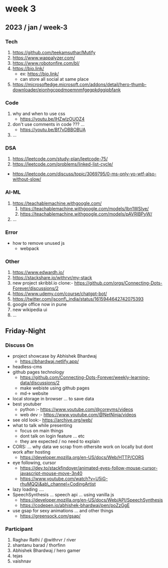 # week 3

## 2023 / jan / week-3

### Tech

1. https://github.com/teekamsuthar/Mutify
2. https://www.wappalyzer.com/
3. https://www.robotonfire.com/bl/
4. https://bio.link/
   * ex: https://bio.link/
   * can store all social at same place
5. https://microsoftedge.microsoft.com/addons/detail/hero-thumb-downloader/eionhgcppdmoemnmfgegpkdggipbfank

### Code

1. why and when to use css
   * https://youtu.be/lHZwlzOUOZ4
2. don't use comments in code ??? ...
   * https://youtu.be/Bf7vDBBOBUA
3. ...

### DSA

1. https://leetcode.com/study-plan/leetcode-75/
2. https://leetcode.com/problems/linked-list-cycle/

* https://leetcode.com/discuss/topic/3069795/0-ms-only-yo-wtf-also-without-slow/

### AI-ML

1. https://teachablemachine.withgoogle.com/
   1. https://teachablemachine.withgoogle.com/models/Ibn1WSIye/
   2. https://teachablemachine.withgoogle.com/models/pAVRIBPyW/
2. ...

### Error

* how to remove unused js
  * webpack

### Other

1. https://www.edwardh.io/
2. https://stackshare.io/withrvr/my-stack
3. new project skribbl.io clone:- https://github.com/orgs/Connecting-Dots-Forever/discussions/2
4. https://www.udemy.com/course/chatgpt-bot/
5. https://twitter.com/jsconf\_india/status/1615944642742075393
6. google office now in pune
7. new wikipedia ui
8. ...

## Friday-Night

### Discuss On

* project showcase by Abhishek Bhardwaj
  * https://bhardwaj.netlify.app/
* headless-cms
* github pages technology
  * https://github.com/Connecting-Dots-Forever/weekly-learning-data/discussions/2
  * make webiste using github pages
  * md-> website
* local storage in browser ... to save data
* best youtuber
  * python :- https://www.youtube.com/@coreyms/videos
  * web dev :- https://www.youtube.com/@NetNinja/videos
* see old look:- https://archive.org/web/
* what to talk while presenting
  * focus on main things
  * dont talk on login feature ... etc
  * they are expected / no need to explain
* CORS: ... why data we scrap from othersite work on locally but dont work after hosting
  * https://developer.mozilla.org/en-US/docs/Web/HTTP/CORS
* eye following, cursor
  * https://dev.to/stackfindover/animated-eyes-follow-mouse-cursor-javascript-mouse-move-3n40
  * https://www.youtube.com/watch?v=U5iG-rhuMQQ\&ab\_channel=CodingArtist
* lazy loading ....
* SpeechSynthesis ... speech api ... using vanilla js
  * https://developer.mozilla.org/en-US/docs/Web/API/SpeechSynthesis
  * https://codepen.io/abhishek-bhardwaj/pen/poZzGgE
* use gsap for sexy animations ... and other things
  * https://greensock.com/gsap/

### Participant

1. Raghav Rathi / @withrvr / river
2. shantanu barad / thorfinn
3. Abhishek Bhardwaj / hero gamer
4. tejas
5. vaishnav
